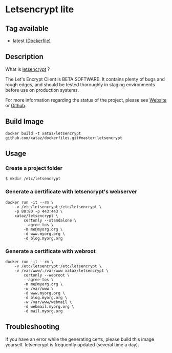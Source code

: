 # Letsencrypt lite

## Tag available
* latest [(Dockerfile)](https://github.com/xataz/dockerfiles/tree/master/letsencrypt/Dockerfile)

## Description
What is [letsencrypt](https://github.com/letsencrypt/letsencrypt) ?

The Let's Encrypt Client is BETA SOFTWARE. It contains plenty of bugs and rough edges, and should be tested thoroughly in staging environments before use on production systems.

For more information regarding the status of the project, please see [Website](https://letsencrypt.org) or [Github](https://github.com/letsencrypt/letsencrypt).

## Build Image

```shell
docker build -t xataz/letsencrypt github.com/xataz/dockerfiles.git#master:letsencrypt
```

## Usage
### Create a project folder
```shell
$ mkdir /etc/letsencrypt
```

### Generate a certificate with letsencrypt's webserver
```shell
docker run -it --rm \
	-v /etc/letsencrypt:/etc/letsencrypt \
	-p 80:80 -p 443:443 \
	xataz/letsencrypt \
		certonly --standalone \
		--agree-tos \
		-m me@myorg.org \
		-d www.myorg.org \
		-d blog.myorg.org
```

### Generate a certificate with webroot
```shell
docker run -it --rm \
	-v /etc/letsencrypt:/etc/letsencrypt \
	-v /var/www/:/var/www xataz/letsencrypt \
		certonly --webroot \
		--agree-tos \
		-m me@myorg.org \
		-w /var/www \
		-d www.myorg.org \
		-d blog.myorg.org \
		-w /var/www/webmail \
		-d webmail.myorg.org \
		-d mail.myorg.org
```

## Troubleshooting
If you have an error while the generating certs, please build this image yourself. letsencrypt is frequently updated (several time a day).
